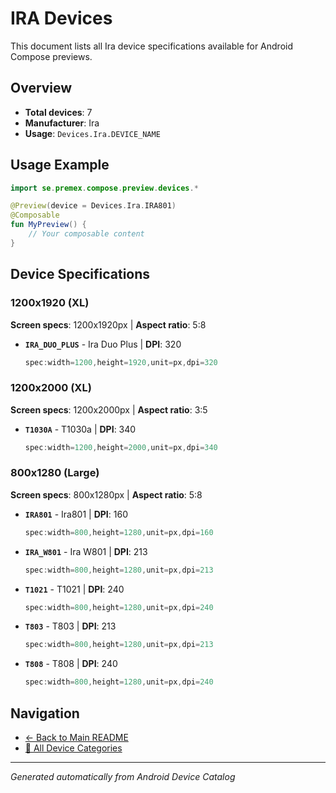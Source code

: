 # IRA Devices

This document lists all Ira device specifications available for Android Compose previews.

## Overview

- **Total devices**: 7
- **Manufacturer**: Ira
- **Usage**: `Devices.Ira.DEVICE_NAME`

## Usage Example

```kotlin
import se.premex.compose.preview.devices.*

@Preview(device = Devices.Ira.IRA801)
@Composable
fun MyPreview() {
    // Your composable content
}
```

## Device Specifications

### 1200x1920 (XL)

**Screen specs**: 1200x1920px | **Aspect ratio**: 5:8

- **`IRA_DUO_PLUS`** - Ira Duo Plus | **DPI**: 320
  ```kotlin
  spec:width=1200,height=1920,unit=px,dpi=320
  ```

### 1200x2000 (XL)

**Screen specs**: 1200x2000px | **Aspect ratio**: 3:5

- **`T1030A`** - T1030a | **DPI**: 340
  ```kotlin
  spec:width=1200,height=2000,unit=px,dpi=340
  ```

### 800x1280 (Large)

**Screen specs**: 800x1280px | **Aspect ratio**: 5:8

- **`IRA801`** - Ira801 | **DPI**: 160
  ```kotlin
  spec:width=800,height=1280,unit=px,dpi=160
  ```

- **`IRA_W801`** - Ira W801 | **DPI**: 213
  ```kotlin
  spec:width=800,height=1280,unit=px,dpi=213
  ```

- **`T1021`** - T1021 | **DPI**: 240
  ```kotlin
  spec:width=800,height=1280,unit=px,dpi=240
  ```

- **`T803`** - T803 | **DPI**: 213
  ```kotlin
  spec:width=800,height=1280,unit=px,dpi=213
  ```

- **`T808`** - T808 | **DPI**: 240
  ```kotlin
  spec:width=800,height=1280,unit=px,dpi=240
  ```

## Navigation

- [← Back to Main README](../../README.md)
- [📱 All Device Categories](../README.md)

---
*Generated automatically from Android Device Catalog*

